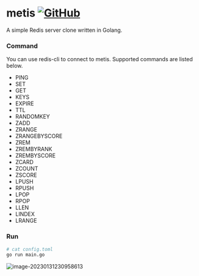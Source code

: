 # metis [![GitHub](https://img.shields.io/github/license/IfanTsai/metis?style=flat)](https://github.com/IfanTsai/metis/blob/master/LICENSE)

A simple Redis server clone written in Golang.

### Command

You can use redis-cli to connect to metis. Supported commands are listed below.

- PING
- SET
- GET
- KEYS
- EXPIRE
- TTL
- RANDOMKEY
- ZADD
- ZRANGE
- ZRANGEBYSCORE
- ZREM
- ZREMBYRANK
- ZREMBYSCORE
- ZCARD
- ZCOUNT
- ZSCORE
- LPUSH
- RPUSH
- LPOP
- RPOP
- LLEN
- LINDEX
- LRANGE

### Run

```bash
# cat config.toml
go run main.go
```

![image-20230131230958613](https://img.caiyifan.cn/typora_pico/image-20230131230958613.png) 
